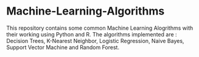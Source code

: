 # Machine-Learning-Algorithms
This repository contains some common Machine Learning Alogrithms with their working using Python and R. The algorithms implemented are : Decision Trees, K-Nearest Neighbor, Logistic Regression, Naive Bayes, Support Vector Machine and Random Forest. 
